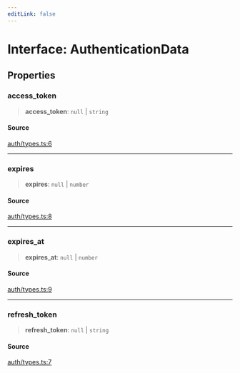 ```yaml
---
editLink: false
---
```


# Interface: AuthenticationData

## Properties

### access_token

> **access_token**: `null` \| `string`

#### Source

[auth/types.ts:6](https://github.com/directus/directus/blob/7789a6c53/sdk/src/auth/types.ts#L6)

---

### expires

> **expires**: `null` \| `number`

#### Source

[auth/types.ts:8](https://github.com/directus/directus/blob/7789a6c53/sdk/src/auth/types.ts#L8)

---

### expires_at

> **expires_at**: `null` \| `number`

#### Source

[auth/types.ts:9](https://github.com/directus/directus/blob/7789a6c53/sdk/src/auth/types.ts#L9)

---

### refresh_token

> **refresh_token**: `null` \| `string`

#### Source

[auth/types.ts:7](https://github.com/directus/directus/blob/7789a6c53/sdk/src/auth/types.ts#L7)
